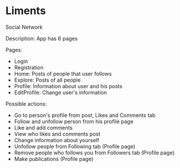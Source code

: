 # Liments
Social Network

Description:
App has 6 pages

Pages:
- Login 
- Registration
- Home: Posts of people that user follows
- Explore: Posts of all people
- Profile: Information about user and his posts
- EditProfile: Change user's information

Possible actions:
- Go to person's profile from post, Likes and Comments tab
- Follow and unfollow person from his profile page
- Like and add comments
- View who likes and comments post
- Change information about yourself
- Unfollow people from Following tab (Profile page)
- Remove people who follows you from Followers tab (Profile page)
- Make publications (Profile page)
